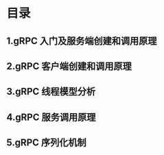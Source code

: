 # 目录

## 1.gRPC 入门及服务端创建和调用原理
## 2.gRPC 客户端创建和调用原理
## 3.gRPC 线程模型分析
## 4.gRPC 服务调用原理
## 5.gRPC 序列化机制
